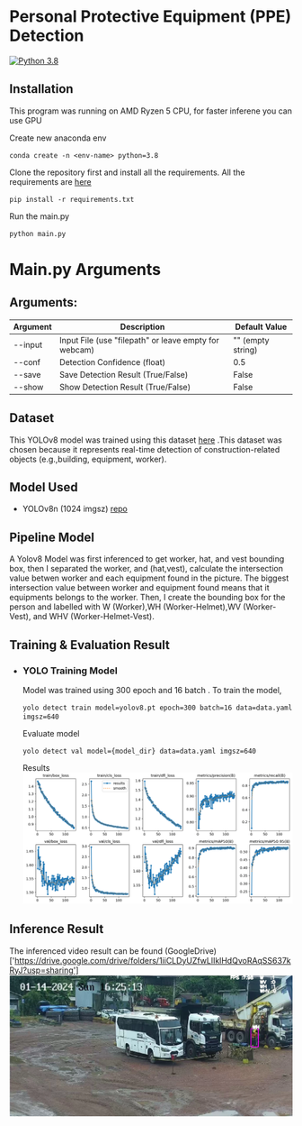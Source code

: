 # Personal Protective Equipment (PPE) Detection
[![Python 3.8](https://img.shields.io/badge/Python-3.8-3776AB)](https://www.python.org/downloads/release/python-380/)


## Installation

This program was running on AMD Ryzen 5 CPU, for faster inferene you can use GPU

Create new anaconda env
```
conda create -n <env-name> python=3.8
```


Clone the repository first and install all the requirements. All the requirements are [here](./requirements.txt)
```
pip install -r requirements.txt
```



Run the main.py

```
python main.py
```

# Main.py Arguments

## Arguments:

| Argument  | Description                                      | Default Value |
|-----------|--------------------------------------------------|---------------|
| --input   | Input File (use "filepath" or leave empty for webcam) | "" (empty string) |
| --conf    | Detection Confidence (float)                     | 0.5           |
| --save    | Save Detection Result (True/False)               | False         |
| --show    | Show Detection Result (True/False)               | False         |



## Dataset

This YOLOv8 model was trained using this dataset [here]('https://github.com/ciber-lab/pictor-yolo') .This dataset was chosen because it represents real-time detection of construction-related objects (e.g.,building, equipment, worker).

## Model Used

- YOLOv8n (1024 imgsz) [repo](https://github.com/ultralytics/ultralytics)


## Pipeline Model

A Yolov8  Model was first inferenced to get worker, hat, and vest bounding box, then I separated the worker, and (hat,vest), calculate the intersection value betwen worker and each equipment found in the picture. The biggest intersection value between worker and equipment found means that it equipments belongs to the worker. Then, I create the bounding box for the person and labelled with W (Worker),WH (Worker-Helmet),WV (Worker-Vest), and WHV (Worker-Helmet-Vest).



## Training & Evaluation Result




- ### YOLO Training Model

    Model was trained using 300 epoch and 16 batch . To train the model,
    
    ```
    yolo detect train model=yolov8.pt epoch=300 batch=16 data=data.yaml imgsz=640
    ```
    
    Evaluate model
    
    ```
    yolo detect val model={model_dir} data=data.yaml imgsz=640
    ```
    
    Results
    ![image](./assets/yolov8eval.png)

## Inference Result

The inferenced video result can be found (GoogleDrive)['https://drive.google.com/drive/folders/1iiCLDyUZfwLlIklHdQvoRAqSS637kRyJ?usp=sharing']
![image1](assets\inference.png)

